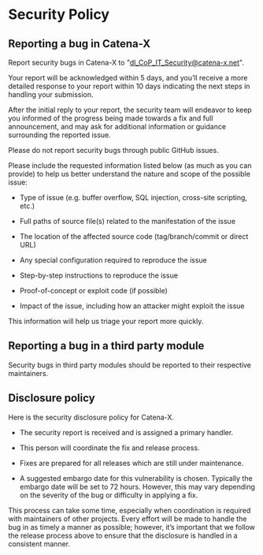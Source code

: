 # Security Policy
 
 
 
 
## Reporting a bug in Catena-X
 
 
 
 
Report security bugs in Catena-X to "dl_CoP_IT_Security@catena-x.net".
 
Your report will be acknowledged within 5 days, and you’ll receive a more detailed response to your report within 10 days indicating the next steps in handling your submission.
 
After the initial reply to your report, the security team will endeavor to keep you informed of the progress being made towards a fix and full announcement, and may ask for additional information or guidance surrounding the reported issue.
 
Please do not report security bugs through public GitHub issues.
 
 
 
 
Please include the requested information listed below (as much as you can provide) to help us better understand the nature and scope of the possible issue:
 
- Type of issue (e.g. buffer overflow, SQL injection, cross-site scripting, etc.)
 
- Full paths of source file(s) related to the manifestation of the issue
 
- The location of the affected source code (tag/branch/commit or direct URL)
 
- Any special configuration required to reproduce the issue
 
- Step-by-step instructions to reproduce the issue
 
- Proof-of-concept or exploit code (if possible)
 
- Impact of the issue, including how an attacker might exploit the issue
 
This information will help us triage your report more quickly.
 
 
 
 
## Reporting a bug in a third party module
 
Security bugs in third party modules should be reported to their respective maintainers.
 
 
 
 
## Disclosure policy
 
Here is the security disclosure policy for Catena-X.
 
- The security report is received and is assigned a primary handler.
 
- This person will coordinate the fix and release process.
 
- Fixes are prepared for all releases which are still under maintenance.
 
- A suggested embargo date for this vulnerability is chosen. Typically the embargo date will be set to 72 hours. However, this may vary depending on the severity of the bug or difficulty in applying a fix.
 
This process can take some time, especially when coordination is required with maintainers of other projects.
Every effort will be made to handle the bug in as timely a manner as possible; however, it’s important that we follow the release process above to ensure that the disclosure is handled in a consistent manner.
